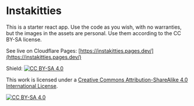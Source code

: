 # Instakitties
This is a starter react app. Use the code as you wish, with no warranties, but the images in the assets are personal. Use them according to the CC BY-SA license.

See live on Cloudflare Pages: [https://instakitties.pages.dev/](https://instakitties.pages.dev/)

Shield: [![CC BY-SA 4.0][cc-by-sa-shield]][cc-by-sa]

This work is licensed under a
[Creative Commons Attribution-ShareAlike 4.0 International License][cc-by-sa].

[![CC BY-SA 4.0][cc-by-sa-image]][cc-by-sa]

[cc-by-sa]: http://creativecommons.org/licenses/by-sa/4.0/
[cc-by-sa-image]: https://licensebuttons.net/l/by-sa/4.0/88x31.png
[cc-by-sa-shield]: https://img.shields.io/badge/License-CC%20BY--SA%204.0-lightgrey.svg